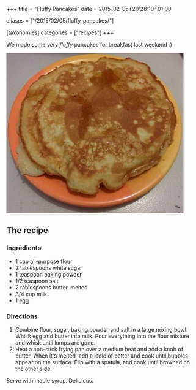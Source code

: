 +++
title = "Fluffy Pancakes"
date = 2015-02-05T20:28:10+01:00

aliases = ["/2015/02/05/fluffy-pancakes/"]

[taxonomies]
categories = ["recipes"]
+++

We made some *very fluffy* pancakes for breakfast last weekend :)

<!-- more -->
<div class="center-image">

[![A plate with pancakes](pancake.jpg)](pancake_fullsize.jpg)

</div>

## The recipe

### Ingredients

* 1 cup all-purpose flour
* 2 tablespoons white sugar
* 1 teaspoon baking powder
* 1/2 teaspoon salt
* 2 tablespoons butter, melted
* 3/4 cup milk
* 1 egg

### Directions

1. Combine flour, sugar, baking powder and salt in a large mixing bowl. Whisk egg and butter into milk. Pour everything into the flour mixture and whisk until lumps are gone.
2. Heat a non-stick frying pan over a medium heat and add a knob of butter. When it's melted, add a ladle of batter and cook until bubbles appear on the surface. Flip with a spatula, and cook until browned on the other side.

Serve with maple syrup. Delicious.

